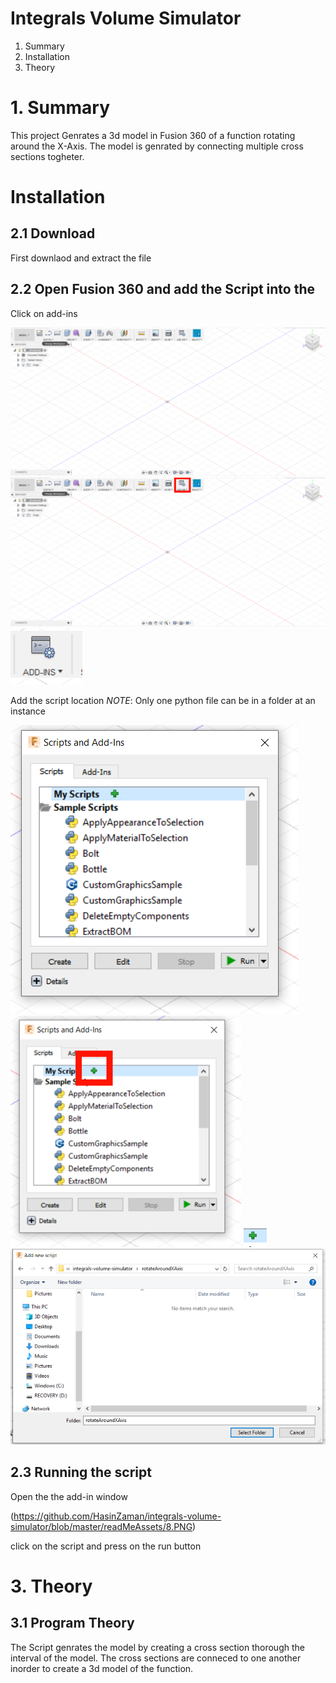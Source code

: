 Integrals Volume Simulator
=======

 1. Summary
 2. Installation
 3. Theory


# 1. Summary

This project Genrates a 3d model in Fusion 360 of a function rotating around the X-Axis. The model is genrated by connecting multiple cross sections togheter.

# Installation

## 2.1 Download

First downlaod and extract the file

## 2.2 Open Fusion 360 and add the Script into the  

Click on add-ins

![step 1 Image](https://github.com/HasinZaman/integrals-volume-simulator/blob/master/readMeAssets/1.PNG)
![step 2 Image](https://github.com/HasinZaman/integrals-volume-simulator/blob/master/readMeAssets/2.PNG)
![step 3 Image](https://github.com/HasinZaman/integrals-volume-simulator/blob/master/readMeAssets/3.PNG)


Add the script location
*NOTE*: Only one python file can be in a folder at an instance

![step 4 Image](https://github.com/HasinZaman/integrals-volume-simulator/blob/master/readMeAssets/4.PNG)
![step 5 Image](https://github.com/HasinZaman/integrals-volume-simulator/blob/master/readMeAssets/5.PNG)
![step 6 Image](https://github.com/HasinZaman/integrals-volume-simulator/blob/master/readMeAssets/6.PNG)
![step 7 Image](https://github.com/HasinZaman/integrals-volume-simulator/blob/master/readMeAssets/7.PNG)

## 2.3 Running the script

Open the the add-in window

(https://github.com/HasinZaman/integrals-volume-simulator/blob/master/readMeAssets/8.PNG)

click on the script and press on the run button


# 3. Theory

## 3.1 Program Theory

The Script genrates the model by creating a cross section thorough the interval of the model.
The cross sections are conneced to one another inorder to create a 3d model of the function.



